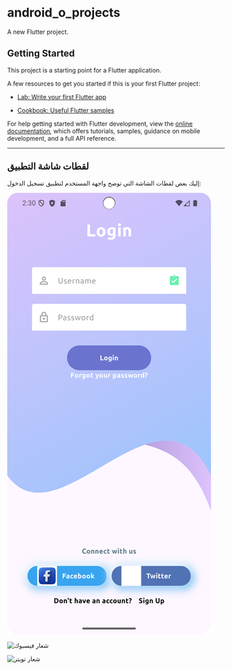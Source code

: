 # android_o_projects

A new Flutter project.

## Getting Started

This project is a starting point for a Flutter application.

A few resources to get you started if this is your first Flutter project:

* [Lab: Write your first Flutter app](https://docs.flutter.dev/get-started/codelab)

* [Cookbook: Useful Flutter samples](https://docs.flutter.dev/cookbook)

For help getting started with Flutter development, view the
[online documentation](https://docs.flutter.dev/), which offers tutorials,
samples, guidance on mobile development, and a full API reference.

---

## لقطات شاشة التطبيق

إليك بعض لقطات الشاشة التي توضح واجهة المستخدم لتطبيق تسجيل الدخول:

![لقطة شاشة للتطبيق](assets/Screenshot_20250730_143048.png)

![شعار فيسبوك](assets/facebook.png)

![شعار تويتر](assets/twitter.png)
